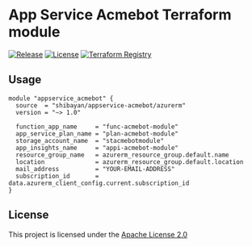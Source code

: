 # App Service Acmebot Terraform module

[![Release](https://img.shields.io/github/release/shibayan/terraform-azurerm-appservice-acmebot.svg)](https://github.com/shibayan/terraform-azurerm-appservice-acmebot/releases/latest)
[![License](https://img.shields.io/github/license/shibayan/terraform-azurerm-appservice-acmebot.svg)](https://github.com/shibayan/terraform-azurerm-appservice-acmebot/blob/master/LICENSE)
[![Terraform Registry](https://img.shields.io/badge/terraform-registry-5c4ee5.svg)](https://registry.terraform.io/modules/shibayan/appservice-acmebot/azurerm/latest)

## Usage

```hcl
module "appservice_acmebot" {
  source  = "shibayan/appservice-acmebot/azurerm"
  version = "~> 1.0"

  function_app_name     = "func-acmebot-module"
  app_service_plan_name = "plan-acmebot-module"
  storage_account_name  = "stacmebotmodule"
  app_insights_name     = "appi-acmebot-module"
  resource_group_name   = azurerm_resource_group.default.name
  location              = azurerm_resource_group.default.location
  mail_address          = "YOUR-EMAIL-ADDRESS"
  subscription_id       = data.azurerm_client_config.current.subscription_id
}
```

## License

This project is licensed under the [Apache License 2.0](https://github.com/shibayan/terraform-azurerm-appservice-acmebot/blob/master/LICENSE)
